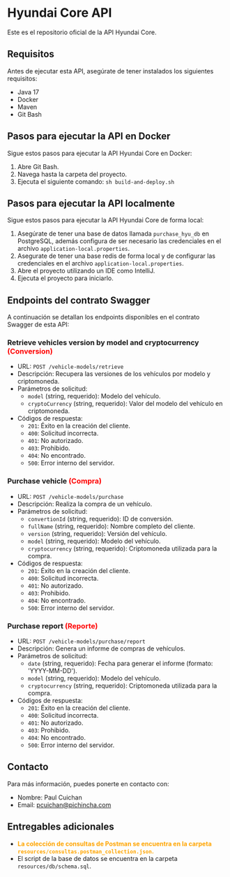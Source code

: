 # Hyundai Core API

Este es el repositorio oficial de la API Hyundai Core.

## Requisitos

Antes de ejecutar esta API, asegúrate de tener instalados los siguientes requisitos:

- Java 17
- Docker
- Maven
- Git Bash

## Pasos para ejecutar la API en Docker

Sigue estos pasos para ejecutar la API Hyundai Core en Docker:

1. Abre Git Bash.
2. Navega hasta la carpeta del proyecto.
3. Ejecuta el siguiente comando: `sh build-and-deploy.sh`

## Pasos para ejecutar la API localmente

Sigue estos pasos para ejecutar la API Hyundai Core de forma local:

1. Asegúrate de tener una base de datos llamada `purchase_hyu_db` en PostgreSQL, además configura de ser necesario las credenciales en el archivo `application-local.properties`.
2. Asegurate de tener una base redis de forma local y de configurar las credenciales en el archivo `application-local.properties`.
3. Abre el proyecto utilizando un IDE como IntelliJ.
4. Ejecuta el proyecto para iniciarlo.

## Endpoints del contrato Swagger

A continuación se detallan los endpoints disponibles en el contrato Swagger de esta API:

### Retrieve vehicles version by model and cryptocurrency <span style="color:red">(Conversion)</span>

- URL: `POST /vehicle-models/retrieve`
- Descripción: Recupera las versiones de los vehículos por modelo y criptomoneda.
- Parámetros de solicitud:
    - `model` (string, requerido): Modelo del vehículo.
    - `cryptoCurrency` (string, requerido): Valor del modelo del vehículo en criptomoneda.
- Códigos de respuesta:
    - `201`: Éxito en la creación del cliente.
    - `400`: Solicitud incorrecta.
    - `401`: No autorizado.
    - `403`: Prohibido.
    - `404`: No encontrado.
    - `500`: Error interno del servidor.

### Purchase vehicle <span style="color:red">(Compra)</span>

- URL: `POST /vehicle-models/purchase`
- Descripción: Realiza la compra de un vehículo.
- Parámetros de solicitud:
    - `convertionId` (string, requerido): ID de conversión.
    - `fullName` (string, requerido): Nombre completo del cliente.
    - `version` (string, requerido): Versión del vehículo.
    - `model` (string, requerido): Modelo del vehículo.
    - `cryptocurrency` (string, requerido): Criptomoneda utilizada para la compra.
- Códigos de respuesta:
    - `201`: Éxito en la creación del cliente.
    - `400`: Solicitud incorrecta.
    - `401`: No autorizado.
    - `403`: Prohibido.
    - `404`: No encontrado.
    - `500`: Error interno del servidor.

### Purchase report <span style="color:red">(Reporte)</span>

- URL: `POST /vehicle-models/purchase/report`
- Descripción: Genera un informe de compras de vehículos.
- Parámetros de solicitud:
    - `date` (string, requerido): Fecha para generar el informe (formato: 'YYYY-MM-DD').
    - `model` (string, requerido): Modelo del vehículo.
    - `cryptocurrency` (string, requerido): Criptomoneda utilizada para la compra.
- Códigos de respuesta:
    - `201`: Éxito en la creación del cliente.
    - `400`: Solicitud incorrecta.
    - `401`: No autorizado.
    - `403`: Prohibido.
    - `404`: No encontrado.
    - `500`: Error interno del servidor.
## 

## Contacto

Para más información, puedes ponerte en contacto con:

- Nombre: Paul Cuichan
- Email: pcuichan@pichincha.com

## Entregables adicionales

- <span style="color:orange; font-weight:bold;">La colección de consultas de Postman se encuentra en la carpeta `resources/consultas.postman_collection.json`.</span>
- El script de la base de datos se encuentra en la carpeta `resources/db/schema.sql`.

